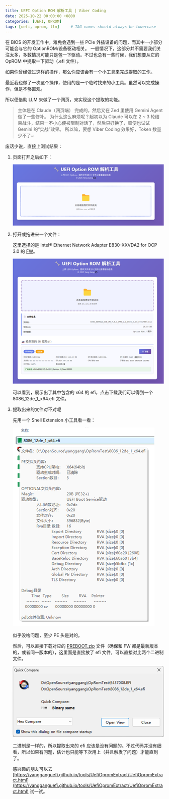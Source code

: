 ```yaml
---
title: UEFI Option ROM 解析工具 | Viber Coding
date: 2025-10-22 00:00:00 +0800
categories: [UEFI, OPROM]
tags: [uefi, oprom, llm]     # TAG names should always be lowercase
---
```


在 BIOS 的开发工作中，难免会遇到一些 PCIe 外插设备的问题，而其中一小部分可能会与它的 OptionROM/设备驱动相关。
一般情况下，这部分并不需要我们关注太多，多数情况可能只是包一下驱动。不过也总有一些时候，我们想要从它的 OpROM 中提取一下驱动（.efi 文件）。

如果你曾经做过这样的操作，那么你应该会有一个小工具来完成提取的工作。

最近我也做了一次这个操作，使用的是一个临时找来的小工具。虽然可以完成操作，但是不够直观。

所以便借助 LLM 来做了一个网页，来实现这个提取的功能。
> 主体是在 Claude（网页端） 完成的，然后又在 Zed 里使用 Gemini Agent 做了一些修补。
> 为什么这么麻烦呢？起初以为 Claude 可以在 2 ~ 3 轮结束战斗，结果一不小心便被限制对话了，然后只好换了，顺便也试试 Gemini 的“实战”效果。
> 所以嘛，要想 Viber Coding 效果好，Token 数量少不了~

废话少说，直接上测试结果：

1. 页面打开之后如下：

    ![test](../assets/media/posts/2025-10-22-uefi-oprom-extract/test.png)

2. 打开或拖进来一个文件：

    这里选择的是 Intel® Ethernet Network Adapter E830-XXVDA2 for OCP 3.0 的 [FW](https://www.intel.cn/content/www/cn/zh/download/859210/non-volatile-memory-nvm-update-package-for-intel-ethernet-e830-series-efi.html)。

    ![test](../assets/media/posts/2025-10-22-uefi-oprom-extract/result-1.png)

    可以看到，展示出了其中包含的 x64 的 efi，点击下载我们可以得到一个 8086_12de_1_x64.efi 文件。
    
3. 提取出来的文件对不对呢

    先用一个 Shell Extension 小工具看一看：
    
    ![test](../assets/media/posts/2025-10-22-uefi-oprom-extract/result-3.png)
    
    似乎没啥问题，至少 PE 头是对的。
    
    然后，可以直接下载对应的 [PREBOOT.zip](https://www.intel.cn/content/www/cn/zh/download/15755/intel-ethernet-connections-boot-utility-preboot-images-and-efi-drivers.html) 文件（确保和 FW 都是最新版本的，或者同一版本的），这里面是直接放了 efi 文件，可以直接对比两个二进制文件。
    
    ![test](../assets/media/posts/2025-10-22-uefi-oprom-extract/result-2.png)
    
    二进制是一样的，所以提取出来的 efi 应该是没有问题的。不过代码并没有细看，所以如果有问题，估计也只能等下次用上（并且触发了问题）才能直到了。
    
    感兴趣的朋友可以去 [https://yangganguefi.github.io/tools/UefiOpromExtract/UefiOpromExtract.html](https://yangganguefi.github.io/tools/UefiOpromExtract/UefiOpromExtract.html) 试一试。
